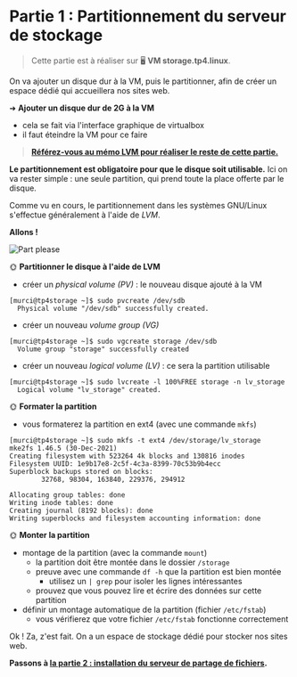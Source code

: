 # Partie 1 : Partitionnement du serveur de stockage

> Cette partie est à réaliser sur 🖥️ **VM storage.tp4.linux**.

On va ajouter un disque dur à la VM, puis le partitionner, afin de créer un espace dédié qui accueillera nos sites web.

➜ **Ajouter un disque dur de 2G à la VM**

- cela se fait via l'interface graphique de virtualbox
- il faut éteindre la VM pour ce faire

> [**Référez-vous au mémo LVM pour réaliser le reste de cette partie.**](../../cours/memos/lvm.md)

**Le partitionnement est obligatoire pour que le disque soit utilisable.** Ici on va rester simple : une seule partition, qui prend toute la place offerte par le disque.

Comme vu en cours, le partitionnement dans les systèmes GNU/Linux s'effectue généralement à l'aide de *LVM*.

**Allons !**

![Part please](./pics/../../pics/part_please.jpg)

🌞 **Partitionner le disque à l'aide de LVM**

- créer un *physical volume (PV)* : le nouveau disque ajouté à la VM

```
[murci@tp4storage ~]$ sudo pvcreate /dev/sdb
  Physical volume "/dev/sdb" successfully created.
```

- créer un nouveau *volume group (VG)*

```
[murci@tp4storage ~]$ sudo vgcreate storage /dev/sdb
  Volume group "storage" successfully created
```

- créer un nouveau *logical volume (LV)* : ce sera la partition utilisable

```
[murci@tp4storage ~]$ sudo lvcreate -l 100%FREE storage -n lv_storage
  Logical volume "lv_storage" created.
```

🌞 **Formater la partition**

- vous formaterez la partition en ext4 (avec une commande `mkfs`)

```
[murci@tp4storage ~]$ sudo mkfs -t ext4 /dev/storage/lv_storage
mke2fs 1.46.5 (30-Dec-2021)
Creating filesystem with 523264 4k blocks and 130816 inodes
Filesystem UUID: 1e9b17e8-2c5f-4c3a-8399-70c53b9b4ecc
Superblock backups stored on blocks:
        32768, 98304, 163840, 229376, 294912

Allocating group tables: done
Writing inode tables: done
Creating journal (8192 blocks): done
Writing superblocks and filesystem accounting information: done
```

🌞 **Monter la partition**

- montage de la partition (avec la commande `mount`)
  - la partition doit être montée dans le dossier `/storage`
  - preuve avec une commande `df -h` que la partition est bien montée
    - utilisez un `| grep` pour isoler les lignes intéressantes
  - prouvez que vous pouvez lire et écrire des données sur cette partition
- définir un montage automatique de la partition (fichier `/etc/fstab`)
  - vous vérifierez que votre fichier `/etc/fstab` fonctionne correctement

Ok ! Za, z'est fait. On a un espace de stockage dédié pour stocker nos sites web.

**Passons à [la partie 2 : installation du serveur de partage de fichiers](./../part2/README.md).**